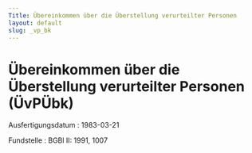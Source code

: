 ```yaml
---
Title: Übereinkommen über die Überstellung verurteilter Personen
layout: default
slug: _vp_bk
---
```


# Übereinkommen über die Überstellung verurteilter Personen (ÜvPÜbk)

Ausfertigungsdatum
:   1983-03-21

Fundstelle
:   BGBl II: 1991, 1007

